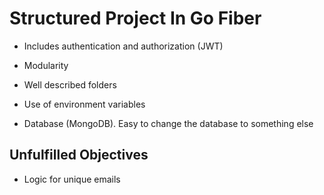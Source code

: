 # Structured Project In Go Fiber

* Includes authentication and authorization (JWT)

* Modularity

* Well described folders

* Use of environment variables

* Database (MongoDB). Easy to change the database to something else

## Unfulfilled Objectives

* Logic for unique emails


